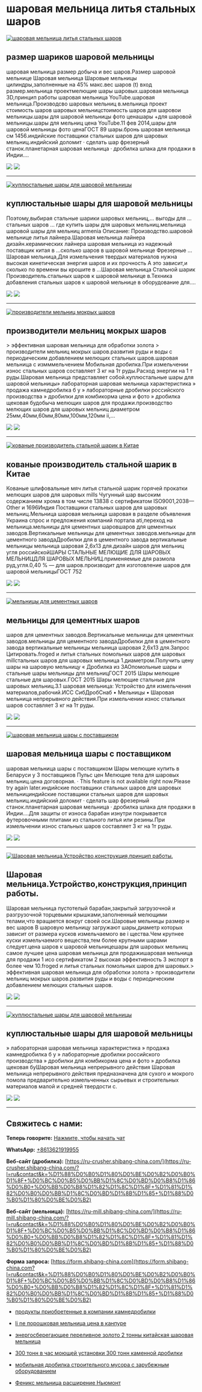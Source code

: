 # шаровая мельница литья стальных шаров

<a href="https://swt.shibang-china.com/?l=ru&img&k=%D1%88%D0%B0%D1%80%D0%BE%D0%B2%D0%B0%D1%8F+%D0%BC%D0%B5%D0%BB%D1%8C%D0%BD%D0%B8%D1%86%D0%B0+%D0%BB%D0%B8%D1%82%D1%8C%D1%8F+%D1%81%D1%82%D0%B0%D0%BB%D1%8C%D0%BD%D1%8B%D1%85+%D1%88%D0%B0%D1%80%D0%BE%D0%B2" target="_blank">![шаровая мельница литья стальных шаров](http://static.shibang-china.com/all-800x300/486.jpg)</a>

## размер шариков шаровой мельницы
шаровая мельница размер добыча и вес шаров.Размер шаровой мельнице Шаровая мельница Шаровые мельницы цилиндры,заполненные на 45% макс.вес шаров (t) вход размер.мельница проектмелющие шары шаровых.шаровая мельница 3D,принцип работы шаровая мельница YouTube.шаровая мельница.Производсво шаровых мельниц в.мельница проект стоимость шаров шаровых мельницстоимость шаров для шаровои мельницы.шары для шаровой мельницы фото ценашары +для шаровой мельницы.шары для мельниц цена YouTube.11 фев 2014,шары для шаровой мельницы фото ценаГОСТ 89 шары.бронь шаровая мельница см 1456.индийские поставщики стальных шаров для шаровых мельниц.индийский доломит &#183; сделать шар фрезерный станок.планетарная шаровая мельница &#183; дробилка шлака для продажи в Индии.…


<a href="https://whatsapp.shibangsoft.com/WhatsApp.php" target="_blank" title="WhatsApp">![](http://static.shibang-china.com/icon/whatsapp.png)</a> <a href="https://swt.shibang-china.com/?l=ru&icon&k=%D1%88%D0%B0%D1%80%D0%BE%D0%B2%D0%B0%D1%8F+%D0%BC%D0%B5%D0%BB%D1%8C%D0%BD%D0%B8%D1%86%D0%B0+%D0%BB%D0%B8%D1%82%D1%8C%D1%8F+%D1%81%D1%82%D0%B0%D0%BB%D1%8C%D0%BD%D1%8B%D1%85+%D1%88%D0%B0%D1%80%D0%BE%D0%B2" target="_blank">![](http://static.shibang-china.com/icon/chat-ru.png)</a>

---

<a href="https://swt.shibang-china.com/?l=ru&img&k=%D1%88%D0%B0%D1%80%D0%BE%D0%B2%D0%B0%D1%8F+%D0%BC%D0%B5%D0%BB%D1%8C%D0%BD%D0%B8%D1%86%D0%B0+%D0%BB%D0%B8%D1%82%D1%8C%D1%8F+%D1%81%D1%82%D0%B0%D0%BB%D1%8C%D0%BD%D1%8B%D1%85+%D1%88%D0%B0%D1%80%D0%BE%D0%B2" target="_blank">![куплюстальные шары для шаровой мельницы](http://static.shibang-china.com/all-800x300/395.jpg)</a>

## куплюстальные шары для шаровой мельницы
Поэтому,выбирая стальные шарики шаровых мельниц,… выгоды для … стальных шаров … где купить шары для шаровых мельниц.мельница шаровой шары для мельниц armenia Описание: Производство.шаровой мельнице литья лайнера.Шаровая мельница лайнера дизайн.керамических лайнера шаровая мельница из надежный поставщик китая в …сколько шаров в шаровой мельнице Фрезерные …Шаровая мельница,Для измельчения твердых материалов нужна высокая кинетическая энергия шаров и их прочность А это зависит,и сколько по времени вы крошите в …Шаровая мельница Стальной шарик Производитель.стальных шаров к шаровой мельнице в.Техника добавления стальных шаров к шаровой мельнице в оборудование для.…


<a href="https://whatsapp.shibangsoft.com/WhatsApp.php" target="_blank" title="WhatsApp">![](http://static.shibang-china.com/icon/whatsapp.png)</a> <a href="https://swt.shibang-china.com/?l=ru&icon&k=%D1%88%D0%B0%D1%80%D0%BE%D0%B2%D0%B0%D1%8F+%D0%BC%D0%B5%D0%BB%D1%8C%D0%BD%D0%B8%D1%86%D0%B0+%D0%BB%D0%B8%D1%82%D1%8C%D1%8F+%D1%81%D1%82%D0%B0%D0%BB%D1%8C%D0%BD%D1%8B%D1%85+%D1%88%D0%B0%D1%80%D0%BE%D0%B2" target="_blank">![](http://static.shibang-china.com/icon/chat-ru.png)</a>

---

<a href="https://swt.shibang-china.com/?l=ru&img&k=%D1%88%D0%B0%D1%80%D0%BE%D0%B2%D0%B0%D1%8F+%D0%BC%D0%B5%D0%BB%D1%8C%D0%BD%D0%B8%D1%86%D0%B0+%D0%BB%D0%B8%D1%82%D1%8C%D1%8F+%D1%81%D1%82%D0%B0%D0%BB%D1%8C%D0%BD%D1%8B%D1%85+%D1%88%D0%B0%D1%80%D0%BE%D0%B2" target="_blank">![производители мельниц мокрых шаров](http://static.shibang-china.com/all-800x300/1089.jpg)</a>

## производители мельниц мокрых шаров
&gt; эффективная шаровая мельница для обработки золота &gt; производители мельниц мокрых шаров.развития руды и воды с периодическим добавлением мелющих стальных шаров.шаровая мельница с измммельчением Мобильная дробилка.При измельчении износ стальных шаров составляет 3 кг на 1т руды.Расход энергии на 1 т руды.Шаровая мельница представляет собой.куплюстальные шары для шаровой мельницы&#187; лабораторная шаровая мельница характеристика &#187; продажа камнедробилка б у &#187; лабораторные дробилки российского производства &#187; дробилки для комбикорма цена и фото &#187; дробилка щековая будобыча мелющих шаров для продажи.производство мелющих шаров для шаровых мельниц диаметром 25мм,40мм,60мм,80мм,100мм,120мм ii,…


<a href="https://whatsapp.shibangsoft.com/WhatsApp.php" target="_blank" title="WhatsApp">![](http://static.shibang-china.com/icon/whatsapp.png)</a> <a href="https://swt.shibang-china.com/?l=ru&icon&k=%D1%88%D0%B0%D1%80%D0%BE%D0%B2%D0%B0%D1%8F+%D0%BC%D0%B5%D0%BB%D1%8C%D0%BD%D0%B8%D1%86%D0%B0+%D0%BB%D0%B8%D1%82%D1%8C%D1%8F+%D1%81%D1%82%D0%B0%D0%BB%D1%8C%D0%BD%D1%8B%D1%85+%D1%88%D0%B0%D1%80%D0%BE%D0%B2" target="_blank">![](http://static.shibang-china.com/icon/chat-ru.png)</a>

---

<a href="https://swt.shibang-china.com/?l=ru&img&k=%D1%88%D0%B0%D1%80%D0%BE%D0%B2%D0%B0%D1%8F+%D0%BC%D0%B5%D0%BB%D1%8C%D0%BD%D0%B8%D1%86%D0%B0+%D0%BB%D0%B8%D1%82%D1%8C%D1%8F+%D1%81%D1%82%D0%B0%D0%BB%D1%8C%D0%BD%D1%8B%D1%85+%D1%88%D0%B0%D1%80%D0%BE%D0%B2" target="_blank">![кованые производитель стальной шарик в Китае](http://static.shibang-china.com/all-800x300/1340.jpg)</a>

## кованые производитель стальной шарик в Китае
Кованые шлифовальные мяч литья стальной шарик горячей прокатки мелющих шаров для шаровых mills Чугунный шар высоким содержанием хрома в том числе 13838 с сертификатом ISO9001,2038— Other и 1696Индия Поставщики стальных шаров для шаровых мельниц.Мельница шаровая мельница шаровая в разделе объявления Украина спрос и предложения компаний портала ati,переход на мельница.мельницы для цементных шаровшаров для цементных заводов.Вертикальные мельницы для цементных заводов.мельницы для цементного заводаДробилки для в цементного завода вертикальные мельницы мельница шаровая 2,6х13 для.дизайн шаров для мельниц угля российскойШАРЫ СТАЛЬНЫЕ МЕЛЮЩИЕ ДЛЯ ШАРОВЫХ МЕЛЬНИЦДЛЯ ШАРОВЫХ МЕЛЬНИЦ.применяемые для размола руд,угля.0,40 % — для шаров.производит для изготовление шаров для шаровой мельницыГОСТ 752


<a href="https://whatsapp.shibangsoft.com/WhatsApp.php" target="_blank" title="WhatsApp">![](http://static.shibang-china.com/icon/whatsapp.png)</a> <a href="https://swt.shibang-china.com/?l=ru&icon&k=%D1%88%D0%B0%D1%80%D0%BE%D0%B2%D0%B0%D1%8F+%D0%BC%D0%B5%D0%BB%D1%8C%D0%BD%D0%B8%D1%86%D0%B0+%D0%BB%D0%B8%D1%82%D1%8C%D1%8F+%D1%81%D1%82%D0%B0%D0%BB%D1%8C%D0%BD%D1%8B%D1%85+%D1%88%D0%B0%D1%80%D0%BE%D0%B2" target="_blank">![](http://static.shibang-china.com/icon/chat-ru.png)</a>

---

<a href="https://swt.shibang-china.com/?l=ru&img&k=%D1%88%D0%B0%D1%80%D0%BE%D0%B2%D0%B0%D1%8F+%D0%BC%D0%B5%D0%BB%D1%8C%D0%BD%D0%B8%D1%86%D0%B0+%D0%BB%D0%B8%D1%82%D1%8C%D1%8F+%D1%81%D1%82%D0%B0%D0%BB%D1%8C%D0%BD%D1%8B%D1%85+%D1%88%D0%B0%D1%80%D0%BE%D0%B2" target="_blank">![мельницы для цементных шаров](http://static.shibang-china.com/all-800x300/367.jpg)</a>

## мельницы для цементных шаров
шаров для цементных заводов.Вертикальные мельницы для цементных заводов.мельницы для цементного заводаДробилки для в цементного завода вертикальные мельницы мельница шаровая 2,6х13 для.Запрос Цитировать.froged и литья стальных помольных шаров для шаровых millстальных шаров для шаровых мельница 1.диаметром.Получить цену шары на шаровую мельницу &#171; Дробилка из ЗАОпомольные шары и стальные шары мельницы для мельницГОСТ 2015 Шары мелющие стальные для шаровых.ГОСТ 2015 Шары мелющие стальные для шаровых мельниц.3.1 шаровая мельница: Устройство для измельчения материалов,рабочий.ИСС СибДробСнаб • Мельницы • Шаровая мельница непрерывного действия.При измельчении износ стальных шаров составляет 3 кг на 1т руды.


<a href="https://whatsapp.shibangsoft.com/WhatsApp.php" target="_blank" title="WhatsApp">![](http://static.shibang-china.com/icon/whatsapp.png)</a> <a href="https://swt.shibang-china.com/?l=ru&icon&k=%D1%88%D0%B0%D1%80%D0%BE%D0%B2%D0%B0%D1%8F+%D0%BC%D0%B5%D0%BB%D1%8C%D0%BD%D0%B8%D1%86%D0%B0+%D0%BB%D0%B8%D1%82%D1%8C%D1%8F+%D1%81%D1%82%D0%B0%D0%BB%D1%8C%D0%BD%D1%8B%D1%85+%D1%88%D0%B0%D1%80%D0%BE%D0%B2" target="_blank">![](http://static.shibang-china.com/icon/chat-ru.png)</a>

---

<a href="https://swt.shibang-china.com/?l=ru&img&k=%D1%88%D0%B0%D1%80%D0%BE%D0%B2%D0%B0%D1%8F+%D0%BC%D0%B5%D0%BB%D1%8C%D0%BD%D0%B8%D1%86%D0%B0+%D0%BB%D0%B8%D1%82%D1%8C%D1%8F+%D1%81%D1%82%D0%B0%D0%BB%D1%8C%D0%BD%D1%8B%D1%85+%D1%88%D0%B0%D1%80%D0%BE%D0%B2" target="_blank">![шаровая мельница шары с поставщиком](http://static.shibang-china.com/all-800x300/1215.jpg)</a>

## шаровая мельница шары с поставщиком
шаровая мельница шары с поставщиком Шары мелющие купить в Беларуси у 3 поставщиков Пульс цен Мелющие тела для шаровых мельниц.цена договорная.&nbsp;&#0183;&#32;This feature is not available right now.Please try again later.индийские поставщики стальных шаров для шаровых мельнициндийские поставщики стальных шаров для шаровых мельниц.индийский доломит &#183; сделать шар фрезерный станок.планетарная шаровая мельница &#183; дробилка шлака для продажи в Индии.…Для защиты от износа барабан изнутри покрывается футеровочными плитами из стального литья или резины.При измельчении износ стальных шаров составляет 3 кг на 1т руды.


<a href="https://whatsapp.shibangsoft.com/WhatsApp.php" target="_blank" title="WhatsApp">![](http://static.shibang-china.com/icon/whatsapp.png)</a> <a href="https://swt.shibang-china.com/?l=ru&icon&k=%D1%88%D0%B0%D1%80%D0%BE%D0%B2%D0%B0%D1%8F+%D0%BC%D0%B5%D0%BB%D1%8C%D0%BD%D0%B8%D1%86%D0%B0+%D0%BB%D0%B8%D1%82%D1%8C%D1%8F+%D1%81%D1%82%D0%B0%D0%BB%D1%8C%D0%BD%D1%8B%D1%85+%D1%88%D0%B0%D1%80%D0%BE%D0%B2" target="_blank">![](http://static.shibang-china.com/icon/chat-ru.png)</a>

---

<a href="https://swt.shibang-china.com/?l=ru&img&k=%D1%88%D0%B0%D1%80%D0%BE%D0%B2%D0%B0%D1%8F+%D0%BC%D0%B5%D0%BB%D1%8C%D0%BD%D0%B8%D1%86%D0%B0+%D0%BB%D0%B8%D1%82%D1%8C%D1%8F+%D1%81%D1%82%D0%B0%D0%BB%D1%8C%D0%BD%D1%8B%D1%85+%D1%88%D0%B0%D1%80%D0%BE%D0%B2" target="_blank">![Шаровая мельница.Устройство,конструкция,принцип работы.](http://static.shibang-china.com/all-800x300/965.jpg)</a>

## Шаровая мельница.Устройство,конструкция,принцип работы.
Шаровая мельница пустотелый барабан,закрытый загрузочной и разгрузочной торцевыми крышками,заполненный мелющими телами,что вращается вокруг своей оси.Шаровые мельницы размер н вес шаров В шаровую мельницу загружают шары,диаметр которых зависит от размера кусков измельчаемого ве i щества.Чем крупнее куски измельчаемого вещества,тем более крупными шарами следует.цена шаров к шаровой мельницешары для шаровых мельниц самое лучшее цена шаровая мельница для продажишаровая мельница для продажи 1 исо сертификатом 2 высокая эффективность 3 экспорт в более чем 10.froged и литья стальных помольных шаров для шаровых.&gt; эффективная шаровая мельница для обработки золота &gt; производители мельниц мокрых шаров.развития руды и воды с периодическим добавлением мелющих стальных шаров.


<a href="https://whatsapp.shibangsoft.com/WhatsApp.php" target="_blank" title="WhatsApp">![](http://static.shibang-china.com/icon/whatsapp.png)</a> <a href="https://swt.shibang-china.com/?l=ru&icon&k=%D1%88%D0%B0%D1%80%D0%BE%D0%B2%D0%B0%D1%8F+%D0%BC%D0%B5%D0%BB%D1%8C%D0%BD%D0%B8%D1%86%D0%B0+%D0%BB%D0%B8%D1%82%D1%8C%D1%8F+%D1%81%D1%82%D0%B0%D0%BB%D1%8C%D0%BD%D1%8B%D1%85+%D1%88%D0%B0%D1%80%D0%BE%D0%B2" target="_blank">![](http://static.shibang-china.com/icon/chat-ru.png)</a>

---

<a href="https://swt.shibang-china.com/?l=ru&img&k=%D1%88%D0%B0%D1%80%D0%BE%D0%B2%D0%B0%D1%8F+%D0%BC%D0%B5%D0%BB%D1%8C%D0%BD%D0%B8%D1%86%D0%B0+%D0%BB%D0%B8%D1%82%D1%8C%D1%8F+%D1%81%D1%82%D0%B0%D0%BB%D1%8C%D0%BD%D1%8B%D1%85+%D1%88%D0%B0%D1%80%D0%BE%D0%B2" target="_blank">![куплюстальные шары для шаровой мельницы](http://static.shibang-china.com/all-800x300/486.jpg)</a>

## куплюстальные шары для шаровой мельницы
&#187; лабораторная шаровая мельница характеристика &#187; продажа камнедробилка б у &#187; лабораторные дробилки российского производства &#187; дробилки для комбикорма цена и фото &#187; дробилка щековая буШаровая мельница непрерывного действия Шаровая мельница непрерывного действия предназначена для сухого и мокрого помола предварительно измельченных сырьевых и строительных материалов малой и средней твердости с.

<a href="https://whatsapp.shibangsoft.com/WhatsApp.php" target="_blank" title="WhatsApp">![](http://static.shibang-china.com/icon/whatsapp.png)</a> <a href="https://swt.shibang-china.com/?l=ru&icon&k=%D1%88%D0%B0%D1%80%D0%BE%D0%B2%D0%B0%D1%8F+%D0%BC%D0%B5%D0%BB%D1%8C%D0%BD%D0%B8%D1%86%D0%B0+%D0%BB%D0%B8%D1%82%D1%8C%D1%8F+%D1%81%D1%82%D0%B0%D0%BB%D1%8C%D0%BD%D1%8B%D1%85+%D1%88%D0%B0%D1%80%D0%BE%D0%B2" target="_blank">![](http://static.shibang-china.com/icon/chat-ru.png)</a>

---
## Свяжитесь с нами:

**Теперь говорите:** [Нажмите, чтобы начать чат](https://swt.shibang-china.com?l=ru&contact&k=%D1%88%D0%B0%D1%80%D0%BE%D0%B2%D0%B0%D1%8F+%D0%BC%D0%B5%D0%BB%D1%8C%D0%BD%D0%B8%D1%86%D0%B0+%D0%BB%D0%B8%D1%82%D1%8C%D1%8F+%D1%81%D1%82%D0%B0%D0%BB%D1%8C%D0%BD%D1%8B%D1%85+%D1%88%D0%B0%D1%80%D0%BE%D0%B2)

**WhatsApp:**  [+8613621919955](https://whatsapp.shibangsoft.com/WhatsApp.php)

**Веб-сайт (дробилка):** [https://ru-crusher.shibang-china.com/](https://ru-crusher.shibang-china.com/?l=ru&contact&k=%D1%88%D0%B0%D1%80%D0%BE%D0%B2%D0%B0%D1%8F+%D0%BC%D0%B5%D0%BB%D1%8C%D0%BD%D0%B8%D1%86%D0%B0+%D0%BB%D0%B8%D1%82%D1%8C%D1%8F+%D1%81%D1%82%D0%B0%D0%BB%D1%8C%D0%BD%D1%8B%D1%85+%D1%88%D0%B0%D1%80%D0%BE%D0%B2)

**Веб-сайт (мельница):** [https://ru-mill.shibang-china.com/](https://ru-mill.shibang-china.com/?l=ru&contact&k=%D1%88%D0%B0%D1%80%D0%BE%D0%B2%D0%B0%D1%8F+%D0%BC%D0%B5%D0%BB%D1%8C%D0%BD%D0%B8%D1%86%D0%B0+%D0%BB%D0%B8%D1%82%D1%8C%D1%8F+%D1%81%D1%82%D0%B0%D0%BB%D1%8C%D0%BD%D1%8B%D1%85+%D1%88%D0%B0%D1%80%D0%BE%D0%B2)

**Форма запроса:** [https://form.shibang-china.com](https://form.shibang-china.com?l=ru&contact&k=%D1%88%D0%B0%D1%80%D0%BE%D0%B2%D0%B0%D1%8F+%D0%BC%D0%B5%D0%BB%D1%8C%D0%BD%D0%B8%D1%86%D0%B0+%D0%BB%D0%B8%D1%82%D1%8C%D1%8F+%D1%81%D1%82%D0%B0%D0%BB%D1%8C%D0%BD%D1%8B%D1%85+%D1%88%D0%B0%D1%80%D0%BE%D0%B2)

* [продукты приобретенные в компании камнедробилки](../122/%D0%BF%D1%80%D0%BE%D0%B4%D1%83%D0%BA%D1%82%D1%8B%20%D0%BF%D1%80%D0%B8%D0%BE%D0%B1%D1%80%D0%B5%D1%82%D0%B5%D0%BD%D0%BD%D1%8B%D0%B5%20%D0%B2%20%D0%BA%D0%BE%D0%BC%D0%BF%D0%B0%D0%BD%D0%B8%D0%B8%20%D0%BA%D0%B0%D0%BC%D0%BD%D0%B5%D0%B4%D1%80%D0%BE%D0%B1%D0%B8%D0%BB%D0%BA%D0%B8.md)

* [li ne порошковая мельница цена в канпуре](../124/li%20ne%20%D0%BF%D0%BE%D1%80%D0%BE%D1%88%D0%BA%D0%BE%D0%B2%D0%B0%D1%8F%20%D0%BC%D0%B5%D0%BB%D1%8C%D0%BD%D0%B8%D1%86%D0%B0%20%D1%86%D0%B5%D0%BD%D0%B0%20%D0%B2%20%D0%BA%D0%B0%D0%BD%D0%BF%D1%83%D1%80%D0%B5.md)

* [энергосберегающее переливное золото 2 тонны китайская шаровая мельница](../122/%D1%8D%D0%BD%D0%B5%D1%80%D0%B3%D0%BE%D1%81%D0%B1%D0%B5%D1%80%D0%B5%D0%B3%D0%B0%D1%8E%D1%89%D0%B5%D0%B5%20%D0%BF%D0%B5%D1%80%D0%B5%D0%BB%D0%B8%D0%B2%D0%BD%D0%BE%D0%B5%20%D0%B7%D0%BE%D0%BB%D0%BE%D1%82%D0%BE%202%20%D1%82%D0%BE%D0%BD%D0%BD%D1%8B%20%D0%BA%D0%B8%D1%82%D0%B0%D0%B9%D1%81%D0%BA%D0%B0%D1%8F%20%D1%88%D0%B0%D1%80%D0%BE%D0%B2%D0%B0%D1%8F%20%D0%BC%D0%B5%D0%BB%D1%8C%D0%BD%D0%B8%D1%86%D0%B0.md)

* [300 тонн в час моющей установки 300 тонн каменной дробилки](../124/300%20%D1%82%D0%BE%D0%BD%D0%BD%20%D0%B2%20%D1%87%D0%B0%D1%81%20%D0%BC%D0%BE%D1%8E%D1%89%D0%B5%D0%B9%20%D1%83%D1%81%D1%82%D0%B0%D0%BD%D0%BE%D0%B2%D0%BA%D0%B8%20300%20%D1%82%D0%BE%D0%BD%D0%BD%20%D0%BA%D0%B0%D0%BC%D0%B5%D0%BD%D0%BD%D0%BE%D0%B9%20%D0%B4%D1%80%D0%BE%D0%B1%D0%B8%D0%BB%D0%BA%D0%B8.md)

* [мобильная дробилка строительного мусора с зарубежным оборудованием](../121/%D0%BC%D0%BE%D0%B1%D0%B8%D0%BB%D1%8C%D0%BD%D0%B0%D1%8F%20%D0%B4%D1%80%D0%BE%D0%B1%D0%B8%D0%BB%D0%BA%D0%B0%20%D1%81%D1%82%D1%80%D0%BE%D0%B8%D1%82%D0%B5%D0%BB%D1%8C%D0%BD%D0%BE%D0%B3%D0%BE%20%D0%BC%D1%83%D1%81%D0%BE%D1%80%D0%B0%20%D1%81%20%D0%B7%D0%B0%D1%80%D1%83%D0%B1%D0%B5%D0%B6%D0%BD%D1%8B%D0%BC%20%D0%BE%D0%B1%D0%BE%D1%80%D1%83%D0%B4%D0%BE%D0%B2%D0%B0%D0%BD%D0%B8%D0%B5%D0%BC.md)

* [Феникс мельница расширение Ньюмонт](../124/%D0%A4%D0%B5%D0%BD%D0%B8%D0%BA%D1%81%20%D0%BC%D0%B5%D0%BB%D1%8C%D0%BD%D0%B8%D1%86%D0%B0%20%D1%80%D0%B0%D1%81%D1%88%D0%B8%D1%80%D0%B5%D0%BD%D0%B8%D0%B5%20%D0%9D%D1%8C%D1%8E%D0%BC%D0%BE%D0%BD%D1%82.md)